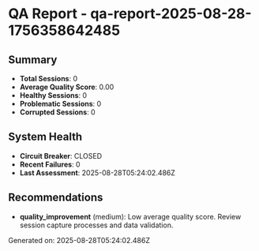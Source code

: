 # QA Report - qa-report-2025-08-28-1756358642485

## Summary
- **Total Sessions**: 0
- **Average Quality Score**: 0.00
- **Healthy Sessions**: 0
- **Problematic Sessions**: 0
- **Corrupted Sessions**: 0

## System Health
- **Circuit Breaker**: CLOSED
- **Recent Failures**: 0
- **Last Assessment**: 2025-08-28T05:24:02.486Z

## Recommendations
- **quality_improvement** (medium): Low average quality score. Review session capture processes and data validation.

Generated on: 2025-08-28T05:24:02.486Z
